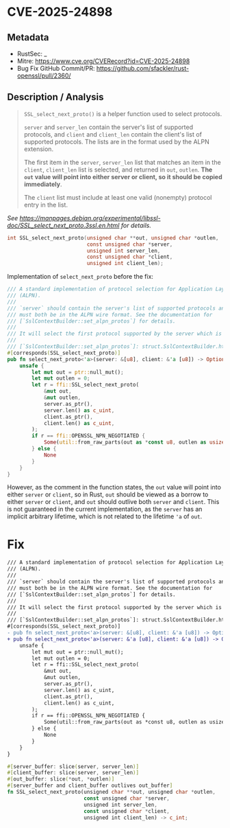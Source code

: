 # CVE-2025-24898

## Metadata

- RustSec: \_
- Mitre: https://www.cve.org/CVERecord?id=CVE-2025-24898
- Bug Fix GitHub Commit/PR: <https://github.com/sfackler/rust-openssl/pull/2360/>

## Description / Analysis

> `SSL_select_next_proto()` is a helper function used to select protocols.
>
> `server` and `server_len` contain the server's list of supported protocols, and `client` and `client_len` contain the client's list of supported protocols. The lists are in the format used by the ALPN extension.
>
> The first item in the `server`, `server_len` list that matches an item in the `client`, `client_len` list is selected, and returned in `out`, `outlen`. **The `out` value will point into either server or client, so it should be copied immediately**.
>
> The `client` list must include at least one valid (nonempty) protocol entry in the list.

_See <https://manpages.debian.org/experimental/libssl-doc/SSL_select_next_proto.3ssl.en.html> for details._

```C
int SSL_select_next_proto(unsigned char **out, unsigned char *outlen,
                          const unsigned char *server,
                          unsigned int server_len,
                          const unsigned char *client,
                          unsigned int client_len);
```

Implementation of `select_next_proto` before the fix:

```rust
/// A standard implementation of protocol selection for Application Layer Protocol Negotiation
/// (ALPN).
///
/// `server` should contain the server's list of supported protocols and `client` the client's. They
/// must both be in the ALPN wire format. See the documentation for
/// [`SslContextBuilder::set_alpn_protos`] for details.
///
/// It will select the first protocol supported by the server which is also supported by the client.
///
/// [`SslContextBuilder::set_alpn_protos`]: struct.SslContextBuilder.html#method.set_alpn_protos
#[corresponds(SSL_select_next_proto)]
pub fn select_next_proto<'a>(server: &[u8], client: &'a [u8]) -> Option<&'a [u8]> {
    unsafe {
        let mut out = ptr::null_mut();
        let mut outlen = 0;
        let r = ffi::SSL_select_next_proto(
            &mut out,
            &mut outlen,
            server.as_ptr(),
            server.len() as c_uint,
            client.as_ptr(),
            client.len() as c_uint,
        );
        if r == ffi::OPENSSL_NPN_NEGOTIATED {
            Some(util::from_raw_parts(out as *const u8, outlen as usize))
        } else {
            None
        }
    }
}
```

However, as the comment in the function states, the `out` value will point into either `server` or `client`, so in Rust, `out` should be viewed as a borrow to either `server` or `client`, and `out` should outlive both `server` and `client`. This is not guaranteed in the current implementation, as the `server` has an implicit arbitrary lifetime, which is not related to the lifetime `'a` of `out`.

# Fix

```diff
/// A standard implementation of protocol selection for Application Layer Protocol Negotiation
/// (ALPN).
///
/// `server` should contain the server's list of supported protocols and `client` the client's. They
/// must both be in the ALPN wire format. See the documentation for
/// [`SslContextBuilder::set_alpn_protos`] for details.
///
/// It will select the first protocol supported by the server which is also supported by the client.
///
/// [`SslContextBuilder::set_alpn_protos`]: struct.SslContextBuilder.html#method.set_alpn_protos
#[corresponds(SSL_select_next_proto)]
- pub fn select_next_proto<'a>(server: &[u8], client: &'a [u8]) -> Option<&'a [u8]> {
+ pub fn select_next_proto<'a>(server: &'a [u8], client: &'a [u8]) -> Option<&'a [u8]> {
    unsafe {
        let mut out = ptr::null_mut();
        let mut outlen = 0;
        let r = ffi::SSL_select_next_proto(
            &mut out,
            &mut outlen,
            server.as_ptr(),
            server.len() as c_uint,
            client.as_ptr(),
            client.len() as c_uint,
        );
        if r == ffi::OPENSSL_NPN_NEGOTIATED {
            Some(util::from_raw_parts(out as *const u8, outlen as usize))
        } else {
            None
        }
    }
}
```

```Rust
#[server_buffer: slice(server, server_len)]
#[client_buffer: slice(server, server_len)]
#[out_buffer: slice(*out, *outlen)]
#[server_buffer and client_buffer outlives out_buffer]
fn SSL_select_next_proto(unsigned char **out, unsigned char *outlen,
                         const unsigned char *server,
                         unsigned int server_len,
                         const unsigned char *client,
                         unsigned int client_len) -> c_int;
```
